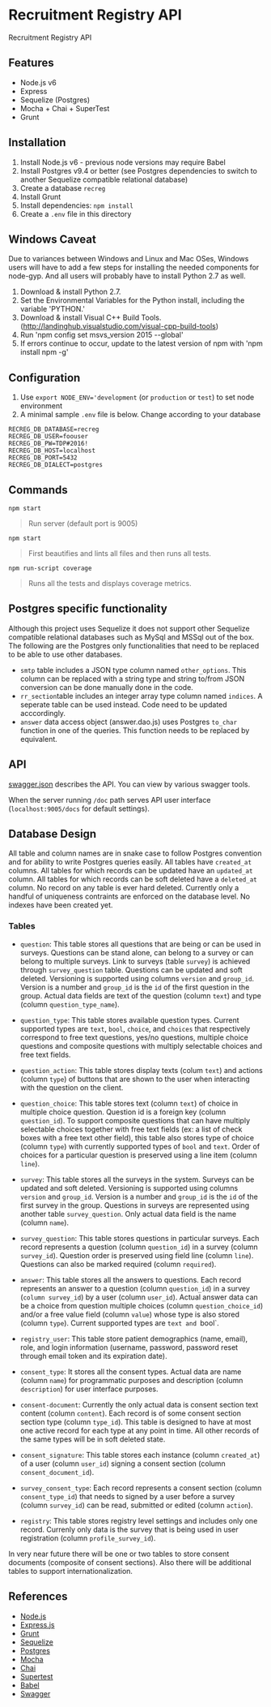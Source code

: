 # Recruitment Registry API

Recruitment Registry API

## Features

- Node.js v6
- Express
- Sequelize (Postgres)
- Mocha + Chai + SuperTest
- Grunt

## Installation

1. Install Node.js v6 - previous node versions may require Babel
2. Install Postgres v9.4 or better (see Postgres dependencies to switch to another Sequelize compatible relational database)
3. Create a database `recreg`
4. Install Grunt
5. Install dependencies: `npm install`
6. Create a `.env` file in this directory

## Windows Caveat

Due to variances between Windows and Linux and Mac OSes, Windows users will have to add a few steps for
installing the needed components for node-gyp. And all users will probably have to install Python 2.7 as well.

1. Download & install Python 2.7.
2. Set the Environmental Variables for the Python install, including the variable 'PYTHON.'
3. Download & install Visual C++ Build Tools. (http://landinghub.visualstudio.com/visual-cpp-build-tools)
4. Run 'npm config set msvs_version 2015 --global'
5. If errors continue to occur, update to the latest version of npm with 'npm install npm -g'

## Configuration

1. Use `export NODE_ENV='development` (or `production` or `test`) to set node environment
2. A minimal sample `.env` file is below.  Change according to your database
```
RECREG_DB_DATABASE=recreg
RECREG_DB_USER=foouser
RECREG_DB_PW=TDP#2016!
RECREG_DB_HOST=localhost
RECREG_DB_PORT=5432
RECREG_DB_DIALECT=postgres
```
## Commands

`npm start`

> Run server (default port is 9005)

`npm start`

> First beautifies and lints all files and then runs all tests.

`npm run-script coverage`

> Runs all the tests and displays coverage metrics.

## Postgres specific functionality

Although this project uses Sequelize it does not support other Sequelize compatible relational databases such as MySql and MSSql out of the box.  The following are the Postgres only functionalities that need to be replaced to be able to use other databases.

* `smtp` table includes a JSON type column named `other_options`.  This column can be replaced with a string type and string to/from JSON conversion can be done manually done in the code.
* `rr_section`table includes an integer array type column named `indices`.  A seperate table can be used instead.  Code need to be updated acccordingly.
* `answer` data access object (answer.dao.js) uses Postgres `to_char` function in one of the queries.  This function needs to be replaced by equivalent.

## API

[swagger.json](./swagger.json) describes the API.  You can view by various swagger tools.

When the server running `/doc` path serves API user interface (`localhost:9005/docs` for default settings).

## Database Design

All table and column names are in snake case to follow Postgres convention and for ability to write Postgres queries easily.  All tables have `created_at` columns.  All tables for which records can be updated have an `updated_at` column.  All tables for which records can be soft deleted have a `deleted_at` column.  No record on any table is ever hard deleted.  Currently only a handful of uniqueness contraints are enforced on the database level.  No indexes have been created yet.

### Tables

- `question`: This table stores all questions that are being or can be used in surveys.  Questions can be stand alone, can belong to a survey or can belong to multiple surveys.  Link to surveys (table `survey`) is achieved through `survey_question` table.  Questions can be updated and soft deleted.  Versioning is supported using columns `version` and `group_id`.  Version is a number and `group_id` is the `id` of the first question in the group.  Actual data fields are text of the question (column `text`) and type (column `question_type_name`).

- `question_type`: This table stores available question types. Current supported types are `text`, `bool`, `choice`, and `choices` that respectively correspond to free text questions, yes/no questions, multiple choice questions and composite questions with multiply selectable choices and free text fields.

- `question_action`: This table stores display texts (colum `text`) and actions (column `type`) of buttons that are shown to the user when interacting with the question on the client.

- `question_choice`: This table stores text (column `text`) of choice in multiple choice question.  Question id is a foreign key (column `question_id`).  To support composite questions that can have multiply selectable choices together with free text fields (ex: a list of check boxes with a free text other field), this table also stores type of choice (column `type`) with currently supported types of `bool` and `text`.  Order of choices for a particular question is preserved using a line item (column `line`).

- `survey`: This table stores all the surveys in the system.  Surveys can be updated and soft deleted. Versioning is supported using columns `version` and `group_id`.  Version is a number and `group_id` is the `id` of the first survey in the group.  Questions in surveys are represented using another table `survey_question`.  Only actual data field is the name (column `name`).

- `survey_question`: This table stores questions in particular surveys.  Each record represents a question (column `question_id`) in a survey (column `survey_id`).  Question order is preserved using field line (column `line`).  Questions can also be marked required (column `required`).

- `answer`: This table stores all the answers to questions.  Each record represents an answer to a question (column `question_id`) in a survey (`column survey_id`) by a user (column `user_id`).  Actual answer data can be a choice from question multiple choices (column `question_choice_id`) and/or a free value field (column `value`) whose type is also stored (column `type`).  Current supported types are `text and `bool`.

- `registry_user`: This table store patient demographics (name, email), role, and login information (username, password, password reset through email token and its expiration date).

- `consent_type`: It stores all the consent types.  Actual data are name (column `name`) for programmatic purposes and description (column `description`) for user interface purposes.

- `consent-document`: Currently the only actual data is consent section text content (column `content`).  Each record is of some consent section section type (column `type_id`).  This table is designed to have at most one active record for each type at any point in time.  All other records of the same types will be in soft deleted state.

- `consent_signature`: This table stores each instance (column `created_at`) of a user (column `user_id`) signing a consent section (column `consent_document_id`).

- `survey_consent_type`: Each record represents a consent section (column `consent_type_id`) that needs to signed by a user before a survey (column `survey_id`) can be read, submitted or edited (column `action`).

- `registry`: This table stores registry level settings and includes only one record.  Currenly only data is the survey that is being used in user registration (column `profile_survey_id`).

In very near future there will be one or two tables to store consent documents (composite of consent sections).  Also there will be additional tables to support internationalization.

## References

- [Node.js](https://nodejs.org/en/)
- [Express.js](https://expressjs.com/)
- [Grunt](http://gruntjs.com/)
- [Sequelize](http://docs.sequelizejs.com/en/v3/)
- [Postgres](https://www.postgresql.org/)
- [Mocha](http://mochajs.org/)
- [Chai](http://chaijs.com/)
- [Supertest](https://github.com/visionmedia/supertest)
- [Babel](http://babeljs.io/)
- [Swagger](http://swagger.io/)
